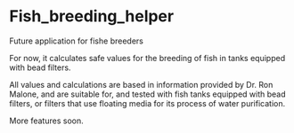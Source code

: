 # Fish_breeding_helper

Future application for fishe breeders

For now, it calculates safe values for the breeding of fish in tanks equipped with bead filters.

All values and calculations are based in information provided by Dr. Ron Malone, and are suitable for, and tested with fish tanks equipped with bead filters, or filters that use floating media for its process of water purification.

More features soon.
